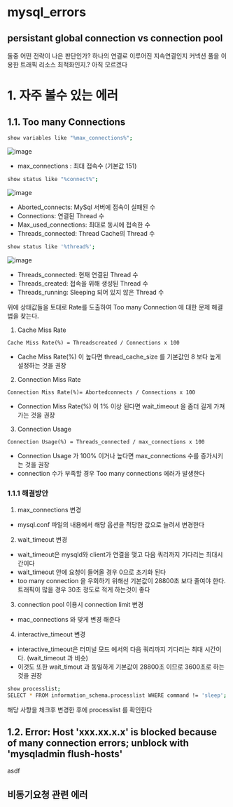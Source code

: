 # mysql_errors

## persistant global connection vs connection pool
둘중 어떤 전략이 나은 판단인가? 
하나의 연결로 이루어진 지속연결인지 커넥션 풀을 이용한 트래픽 리소스 최적화인지.? 
아직 모르겠다

# 1. 자주 볼수 있는 에러
## 1.1. Too many Connections

```sh
show variables like "%max_connections%";
```
![image](https://user-images.githubusercontent.com/41939976/218401943-6e4ff942-64b2-4699-9950-94a929710ecc.png)
- max_connections : 최대 접속수 (기본값 151)

```sh
show status like "%connect%";
```
![image](https://user-images.githubusercontent.com/41939976/218405817-4ae100a4-dfa0-4b3d-8d67-f03cae92fe0a.png)
- Aborted_connects: MySql 서버에 접속이 실패된 수
- Connections: 연결된 Thread 수
- Max_used_connections: 최대로 동시에 접속한 수
- Threads_connected: Thread Cache의 Thread 수

```sh
show status like '%thread%';
```
![image](https://user-images.githubusercontent.com/41939976/218406185-24f2544f-8ff2-4f15-b9ad-9c12b1b30b19.png)
- Threads_connected: 현재 연결된 Thread 수
- Threads_created: 접속을 위해 생성된 Thread 수
- Threads_running: Sleeping 되어 있지 않은 Thread 수

위에 상태값들을 토대로 Rate를 도출하여 Too many Connection 에 대한 문제 해결법을 찾는다.

1. Cache Miss Rate
```
Cache Miss Rate(%) = Threadscreated / Connections x 100
```
- Cache Miss Rate(%) 이 높다면 thread_cache_size 를 기본값인 8 보다 높게 설정하는 것을 권장
2. Connection Miss Rate
```
Connection Miss Rate(%)= Abortedconnects / Connections x 100
```
- Connection Miss Rate(%) 이 1% 이상 된다면 wait_timeout 을 좀더 길게 가져가는 것을 권장
3. Connection Usage
```
Connection Usage(%) = Threads_connected / max_connections x 100
```
- Connection Usage 가 100% 이거나 높다면 max_connections 수를 증가시키는 것을 권장
- connection 수가 부족할 경우 Too many connections 에러가 발생한다

### 1.1.1 해결방안
1. max_connections 변경
- mysql.conf 파일의 내용에서 해당 옵션을 적당한 값으로 늘려서 변경한다
2. wait_timeout 변경
- wait_timeout은 mysqld와 client가 연결을 맺고 다음 쿼리까지 기다리는 최대시간이다
- wait_timeout 안에 요청이 들어올 경우 0으로 초기화 된다
- too many connection 을 우회하기 위해선 기본값이 28800초 보다 줄여야 한다. 트래픽이 많을 경우 30초 정도로 적게 하는것이 좋다
3. connection pool 이용시 connection limit 변경
- mac_connections 와 맞게 변경 해준다
4. interactive_timeout 변경
- interactive_timeout은 터미널 모드 에서의 다음 쿼리까지 기다리는 최대 시간이다. (wait_timeout 과 비슷)
- 이것도 또한 wait_timout 과 동일하게 기본값이 28800초 이므로 3600초로 하는것을 권장

```sh
show processlist;
SELECT * FROM information_schema.processlist WHERE command != 'sleep';
```
해당 사항을 체크후 변경한 후에 processlist 를 확인한다

## 1.2. Error: Host 'xxx.xx.x.x' is blocked because of many connection errors; unblock with 'mysqladmin flush-hosts'
>
  asdf


## 비동기요청 관련 에러
